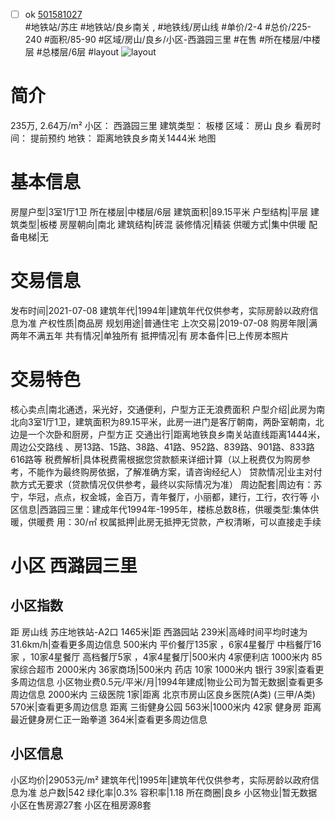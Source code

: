- [ ] ok [501581027](https://bj.5i5j.com/ershoufang/501581027.html)  
 #地铁站/苏庄 #地铁站/良乡南关 ,  #地铁线/房山线
#单价/2-4 #总价/225-240 #面积/85-90   #区域/房山/良乡/小区-西潞园三里 #在售 #所在楼层/中楼层 #总楼层/6层 #layout 
![layout](http://image2a.5i5j.com/bdir/layout/355200.jpg_P5.jpg) 
# 简介 
 235万,  2.64万/m² 
小区： 西潞园三里
建筑类型： 板楼
区域： 房山 良乡
看房时间： 提前预约
地铁： 距离地铁良乡南关1444米 地图
# 基本信息 
 房屋户型|3室1厅1卫
所在楼层|中楼层/6层
建筑面积|89.15平米
户型结构|平层
建筑类型|板楼
房屋朝向|南北
建筑结构|砖混
装修情况|精装
供暖方式|集中供暖
配备电梯|无
# 交易信息 
 发布时间|2021-07-08
建筑年代|1994年|建筑年代仅供参考，实际房龄以政府信息为准
产权性质|商品房
规划用途|普通住宅
上次交易|2019-07-08
购房年限|满两年不满五年
共有情况|单独所有
抵押情况|有
房本备件|已上传房本照片
# 交易特色 
 核心卖点|南北通透，采光好，交通便利，户型方正无浪费面积
户型介绍|此房为南北向3室1厅1卫，建筑面积为89.15平米，此房一进门是客厅朝南，两卧室朝南，北边是一个次卧和厨房，户型方正
交通出行|距离地铁良乡南关站直线距离1444米，周边公交路线 、房13路、15路、38路、41路、952路、839路、901路、833路616路等
税费解析|具体税费需根据您贷款额来详细计算（以上税费仅为购房参考，不能作为最终购房依据，了解准确方案，请咨询经纪人）
贷款情况|业主对付款方式无要求（贷款情况仅供参考，最终以实际情况为准）
周边配套|周边有：苏宁，华冠，点点，权金城，金百万，青年餐厅，小丽都，建行，工行，农行等
小区信息|西潞园三里：建成年代1994年-1995年，楼栋总数8栋，供暖类型:集体供暖，供暖费 用：30/㎡
权属抵押|此房无抵押无贷款，产权清晰，可以直接走手续
# 小区 西潞园三里
## 小区指数 
 距 房山线 苏庄地铁站-A2口 1465米|距 西潞园站 239米|高峰时间平均时速为31.6km/h|查看更多周边信息
500米内 平价餐厅135家 ，6家4星餐厅
中档餐厅16家 ，10家4星餐厅
高档餐厅5家 ，4家4星餐厅|500米内 4家便利店
1000米内 85家综合超市
2000米内 36家商场|500米内 药店 10家
1000米内 银行 39家|查看更多周边信息
小区物业费0.5元/平米/月|1994年建成|物业公司为暂无数据|查看更多周边信息
2000米内 三级医院 1家|距离 北京市房山区良乡医院(A类) (三甲/A类) 570米|查看更多周边信息
距离 三街健身公园 563米|1000米内 42家 健身房
距离最近健身房仁正一跆拳道 364米|查看更多周边信息
## 小区信息 
 小区均价|29053元/m²
建筑年代|1995年|建筑年代仅供参考，实际房龄以政府信息为准
总户数|542
绿化率|0.3%
容积率|1.18
所在商圈|良乡
小区物业|暂无数据
小区在售房源27套
小区在租房源8套
